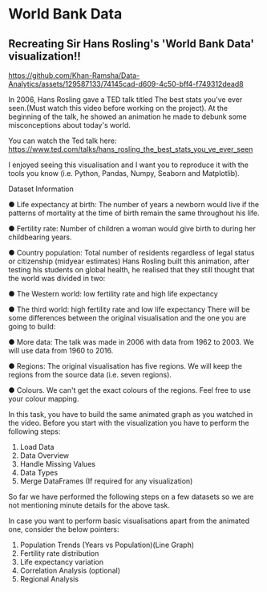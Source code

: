 # World Bank Data

## Recreating Sir Hans Rosling's 'World Bank Data' visualization!!

https://github.com/Khan-Ramsha/Data-Analytics/assets/129587133/74145cad-d609-4c50-bff4-f749312dead8



In 2006, Hans Rosling gave a TED talk titled The best stats you've ever seen.(Must watch this video before working on the project). At the beginning of the talk, he showed an animation he made to debunk some misconceptions about today's world.


You can watch the Ted talk here: 
https://www.ted.com/talks/hans_rosling_the_best_stats_you_ve_ever_seen

I enjoyed seeing this visualisation and I want you to reproduce it with the tools you know (i.e. Python, Pandas, Numpy, Seaborn and Matplotlib). 


Dataset Information


●	Life expectancy at birth: The number of years a newborn would live if the patterns of mortality at the time of birth remain the same throughout his life.

●	Fertility rate: Number of children a woman would give birth to during her childbearing years. 

●	Country population: Total number of residents regardless of legal status or citizenship (midyear estimates)
Hans Rosling built this animation, after testing his students on global health, he realised that they still thought that the world was divided in two:

●	The Western world: low fertility rate and high life expectancy

●	The third world: high fertility rate and low life expectancy
There will be some differences between the original visualisation and the one you are going to build:

●	More data:  The talk was made in 2006 with data from 1962 to 2003. We will use data from 1960 to 2016.

●	Regions: The original visualisation has five regions. We will keep the regions from the source data (i.e. seven regions).

●	Colours. We can't get the exact colours of the regions. Feel free to use your colour mapping.

In this task, you have to build the same animated graph as you watched in the video. Before you start with the visualization you have to perform the following steps: 

1.	Load Data
2.	Data Overview
3.	Handle Missing Values
4.	Data Types
5.	Merge DataFrames (If required for any visualization)

So far we have performed the following steps on a few datasets so we are not mentioning minute details for the above task.

In case you want to perform basic visualisations apart from the animated one, consider the below pointers:


1.	Population Trends (Years vs Population)(Line Graph)
2.	Fertility rate distribution 
3.	Life expectancy variation
4.	Correlation Analysis (optional)
5.	Regional Analysis 
